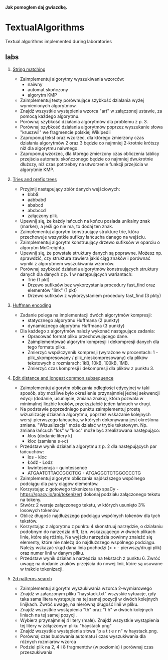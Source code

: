 __Jak pomogłem daj gwiazdkę.__

# TextualAlgorithms
Textual algorithms implemented during laboratories
## labs
1. [String matching](./lab1.ipynb)
    - Zaimplementuj algorytmy wyszukiwania wzorców:
      - naiwny
      - automat skończony
      - algorytm KMP
    - Zaimplementuj testy porównujące szybkość działania wyżej wymienionych algorytmów.
    - Znajdź wszystkie wystąpienia wzorca "art" w załączonej ustawie, za pomocą każdego algorytmu.
    - Porównaj szybkość działania algorytmów dla problemu z p. 3.
    - Porównaj szybkość działania algorytmów poprzez wyszukanie słowa "kruszwil" we fragmencie polskiej Wikipedii
    - Zaproponuj tekst oraz wzorzec, dla którego zmierzony czas działania algorytmów 2 oraz 3 będzie co najmniej 2-krotnie krótszy niż dla algorytmu naiwnego.
    - Zaproponuj wzorzec, dla którego zmierzony czas obliczenia tablicy przejścia automatu skończonego będzie co najmniej dwukrotnie dłuższy, niż czas potrzebny na utworzenie funkcji przejścia w algorytmie KMP.

1. [Tries and prefix trees](./lab2.ipynb)
    - Przyjmij następujący zbiór danych wejściowych:
      - bbb$
      - aabbabd
      - ababcd
      - abcbccd
      - załączony plik.
    - Upewnij się, że każdy łańcuch na końcu posiada unikalny znak (marker), a jeśli go nie ma, to dodaj ten znak.
    - Zaimplementuj algorytm konstruujący strukturę trie, która przechowuje wszystkie sufiksy łańcucha danego na wejściu.
    - Zaimplementuj algorytm konstruujący drzewo sufiksów w oparciu o algorytm McCreighta.
    - Upewnij się, że powstałe struktury danych są poprawne. Możesz np. sprawdzić, czy struktura zawiera jakiś ciąg znaków i porównać wyniki z algorytmem wyszukiwania wzorców.
    - Porównaj szybkość działania algorytmów konstruujących struktury danych dla danych z p. 1 w następujących wariantach:
      - Trie (1 pkt)
      - Drzewo sufiksów bez wykorzystania procedury fast_find oraz elementów "link" (1 pkt)
      - Drzewo sufiksów z wykorzystaniem procedury fast_find (3 pkty)
1. [Huffman encoding](./lab3.ipynb)
    - Zadanie polega na implementacji dwóch algorytmów kompresji:
      - statycznego algorytmu Huffmana (2 punkty)
      - dynamicznego algorytmu Huffmana (3 punkty)
    - Dla każdego z algorytmów należy wykonać następujące zadania:
      - Opracować format pliku przechowującego dane.
      - Zaimplementować algorytm kompresji i dekompresji danych dla tego formatu pliku.
      - Zmierzyć współczynnik kompresji (wyrażone w procentach: 1 - plik_skompresowany / plik_nieskompresowany) dla plików tekstowych o rozmiarach: 1kB, 10kB, 100kB, 1MB.
      - Zmierzyć czas kompresji i dekompresji dla plików z punktu 3.
1. [Edit distance and longest common subsequence](./lab4.ipynb)
    - Zaimplementuj algorytm obliczania odległości edycyjnej w taki sposób, aby możliwe było określenie przynajmniej jednej sekwencji edycji (dodanie, usunięcie, zmiana znaku), która pozwala w minimalnej liczbie kroków, przekształcić jeden łańcuch w drugi.
    - Na podstawie poprzedniego punktu zaimplementuj prostą wizualizację działania algorytmu, poprzez wskazanie kolejnych wersji pierwszego łańcucha, w których dokonywana jest określona zmiana. "Wizualizacja" może działać w trybie tekstowym. Np. zmiana łańcuch "los" w "kloc" może być zrealizowana następująco:
      - *k*los (dodanie litery k)
      - klo*c* (zamiana s->c)
    - Przedstaw wynik działania algorytmu z p. 2 dla następujących par łańcuchów:
      - los - kloc
      - Łódź - Lodz
      - kwintesencja - quintessence
      - ATGAATCTTACCGCCTCG - ATGAGGCTCTGGCCCCTG
    - Zaimplementuj algorytm obliczania najdłuższego wspólnego podciągu dla pary ciągów elementów.
    - Korzystając z gotowego tokenizera (np spaCy - https://spacy.io/api/tokenizer) dokonaj podziału załączonego tekstu na tokeny.
    - Stwórz 2 wersje załączonego tekstu, w których usunięto 3% losowych tokenów.
    - Oblicz długość najdłuższego podciągu wspólnych tokenów dla tych tekstów.
    - Korzystając z algorytmu z punktu 4 skonstruuj narzędzie, o działaniu podobnym do narzędzia diff, tzn. wskazującego w dwóch plikach linie, które się różnią. Na wyjściu narzędzia powinny znaleźć się elementy, które nie należą do najdłuższego wspólnego podciągu. Należy wskazać skąd dana linia pochodzi (< > - pierwszy/drugi plik) oraz numer linii w danym pliku.
    - Przedstaw wynik działania narzędzia na tekstach z punktu 6. Zwróć uwagę na dodanie znaków przejścia do nowej linii, które są usuwane w trakcie tokenizacji.
1. [2d patterns search](./lab5.ipynb)
    - Zaimplementuj algorytm wyszukiwania wzorca 2-wymiarowego
    - Znajdź w załączonym pliku "haystack.txt" wszyskie sytuacje, gdy taka sama litera występuje na tej samej pozycji w dwóch kolejnych linijkach. Zwróć uwagę, na nierówną długość linii w pliku.
    - Znajdź wszystkie wystąpienia "th" oraz "t h" w dwóch kolejnych liniach na tej samej pozycji.
    - Wybierz przynajmniej 4 litery (małe). Znajdź wszystkie wystąpienia tej litery w załączonym pliku "haystack.png"
    - Znajdź wszystkie wystąpienia słowa "p a t t e r n" w haystack.png.
    - Porównaj czas budowania automatu i czas wyszukiwania dla różnych rozmiarów wzorca
    - Podziel plik na 2, 4 i 8 fragmentów (w poziomie) i porównaj czas przeszukiwania 

